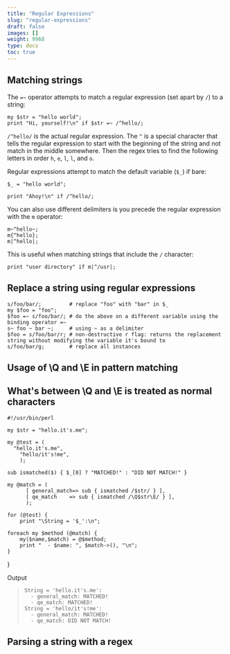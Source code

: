 ```yaml
---
title: "Regular Expressions"
slug: "regular-expressions"
draft: false
images: []
weight: 9968
type: docs
toc: true
---
```


## Matching strings
The `=~` operator attempts to match a regular expression (set apart by `/`) to a string:

    my $str = "hello world";
    print "Hi, yourself!\n" if $str =~ /^hello/;

`/^hello/` is the actual regular expression. The `^` is a special character that tells the regular expression to start with the beginning of the string and not match in the middle somewhere. Then the regex tries to find the following letters in order `h`, `e`, `l`, `l`, and `o`.

Regular expressions attempt to match the default variable (`$_`) if bare:

    $_ = "hello world";

    print "Ahoy!\n" if /^hello/;

You can also use different delimiters is you precede the regular expression with the `m` operator:

    m~^hello~;
    m{^hello}; 
    m|^hello|;

This is useful when matching strings that include the `/` character:

    print "user directory" if m|^/usr|;


## Replace a string using regular expressions
    s/foo/bar/;         # replace "foo" with "bar" in $_
    my $foo = "foo";
    $foo =~ s/foo/bar/; # do the above on a different variable using the binding operator =~
    s~ foo ~ bar ~;     # using ~ as a delimiter
    $foo = s/foo/bar/r; # non-destructive r flag: returns the replacement string without modifying the variable it's bound to
    s/foo/bar/g;        # replace all instances

## Usage of \Q and \E in pattern matching

What's between \Q and \E is treated as normal characters
------------------------------------------------------------------------   

    #!/usr/bin/perl

    my $str = "hello.it's.me";
    
    my @test = (
      "hello.it's.me",
        "hello/it's!me",
        );
    
    sub ismatched($) { $_[0] ? "MATCHED!" : "DID NOT MATCH!" }
    
    my @match = (
          [ general_match=> sub { ismatched /$str/ } ],
          [ qe_match    => sub { ismatched /\Q$str\E/ } ],
          );
    
    for (@test) {
        print "\String = '$_':\n";

    foreach my $method (@match) {
        my($name,$match) = @$method;
        print "  - $name: ", $match->(), "\n";
    }
}

Output

>     String = 'hello.it's.me':
>       - general_match: MATCHED!
>       - qe_match: MATCHED!
>     String = 'hello/it's!me':
>       - general_match: MATCHED!
>       - qe_match: DID NOT MATCH!

## Parsing a string with a regex


